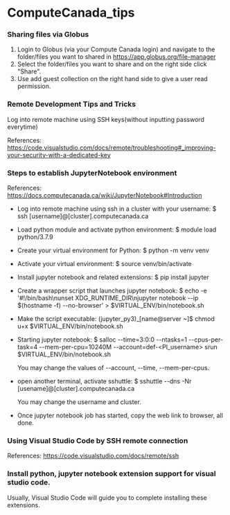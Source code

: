 # ComputeCanada_tips

### Sharing files via Globus
1) Login to Globus (via your Compute Canada login) and navigate to the folder/files you want to shared in https://app.globus.org/file-manager
2) Select the folder/files you want to share and on the right side click "Share". 
3) Use add guest collection on the right hand side to give a user read permission.


### Remote Development Tips and Tricks
Log into remote machine using SSH keys(without inputting password everytime)

References: https://code.visualstudio.com/docs/remote/troubleshooting#_improving-your-security-with-a-dedicated-key


### Steps to establish JupyterNotebook environment
References: https://docs.computecanada.ca/wiki/JupyterNotebook#Introduction

- Log into remote machine using ssh in a cluster with your username: $ ssh [username]@[cluster].computecanada.ca

- Load python module and activate python environment: $ module load python/3.7.9

- Create your virtual environment for Python: $ python -m venv venv

- Activate your virtual environment: $ source venv/bin/activate

- Install jupyter notebook and related extensions: $ pip install jupyter

- Create a wrapper script that launches jupyter notebook: $ echo -e '#!/bin/bash\nunset XDG_RUNTIME_DIR\njupyter notebook --ip $(hostname -f) --no-browser' > $VIRTUAL_ENV/bin/notebook.sh

- Make the script executable: (jupyter_py3)_[name@server ~]$ chmod u+x $VIRTUAL_ENV/bin/notebook.sh

- Starting jupyter notebook: $ salloc --time=3:0:0 --ntasks=1 --cpus-per-task=4 --mem-per-cpu=10240M --account=def-<PI_username> srun $VIRTUAL_ENV/bin/notebook.sh

  You may change the values of --account, --time, --mem-per-cpus.

- open another terminal, activate sshuttle: $ sshuttle --dns -Nr [usename]@[cluster].computecanada.ca
  
  You may change the username and cluster.

- Once jupyter notebook job has started, copy the web link to browser, all done.

### Using Visual Studio Code by SSH remote connection
References: https://code.visualstudio.com/docs/remote/ssh


### Install python, jupyter notebook extension support for visual studio code.
Usually, Visual Studio Code will guide you to complete installing these extensions.
